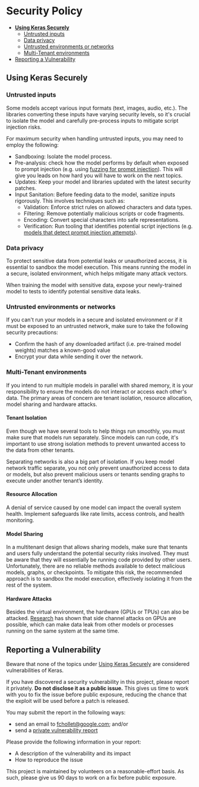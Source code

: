 # Security Policy

 - [**Using Keras Securely**](#using-keras-securely)
   - [Untrusted inputs](#untrusted-inputs)
   - [Data privacy](#data-privacy)
   - [Untrusted environments or networks](#untrusted-environments-or-networks)
   - [Multi-Tenant environments](#multi-tenant-environments)
 - [Reporting a Vulnerability](#reporting-a-vulnerability)

## Using Keras Securely

### Untrusted inputs

Some models accept various input formats (text, images, audio, etc.). The libraries converting these inputs have varying security levels, so it's crucial to isolate the model and carefully pre-process inputs to mitigate script injection risks.

For maximum security when handling untrusted inputs, you may need to employ the following:

* Sandboxing: Isolate the model process.
* Pre-analysis: check how the model performs by default when exposed to prompt injection (e.g. using [fuzzing for prompt injection](https://github.com/FonduAI/awesome-prompt-injection?tab=readme-ov-file#tools)). This will give you leads on how hard you will have to work on the next topics.
* Updates: Keep your model and libraries updated with the latest security patches.
* Input Sanitation: Before feeding data to the model, sanitize inputs rigorously. This involves techniques such as:
    * Validation: Enforce strict rules on allowed characters and data types.
    * Filtering: Remove potentially malicious scripts or code fragments.
    * Encoding: Convert special characters into safe representations.
    * Verification: Run tooling that identifies potential script injections (e.g. [models that detect prompt injection attempts](https://python.langchain.com/docs/guides/safety/hugging_face_prompt_injection)). 

### Data privacy
To protect sensitive data from potential leaks or unauthorized access, it is essential to sandbox the model execution. This means running the model in a secure, isolated environment, which helps mitigate many attack vectors.

When training the model with sensitive data, expose your newly-trained model to tests to identify potential sensitive data leaks.

### Untrusted environments or networks

If you can't run your models in a secure and isolated environment or if it must be exposed to an untrusted network, make sure to take the following security precautions:
* Confirm the hash of  any downloaded artifact (i.e. pre-trained model weights) matches a known-good value
* Encrypt your data while sending it over the network.

### Multi-Tenant environments

If you intend to run multiple models in parallel with shared memory, it is your responsibility to ensure the models do not interact or access each other's data. The primary areas of concern are tenant isolation, resource allocation, model sharing and hardware attacks.

#### Tenant Isolation

Even though we have several tools to help things run smoothly, you must make sure that models run separately. Since models can run code, it's important to use strong isolation methods to prevent unwanted access to the data from other tenants.

Separating networks is also a big part of isolation. If you keep model network traffic separate, you not only prevent unauthorized access to data or models, but also prevent malicious users or tenants sending graphs to execute under another tenant’s identity.

#### Resource Allocation

A denial of service caused by one model can impact the overall system health. Implement safeguards like rate limits, access controls, and health monitoring.

#### Model Sharing

In a multitenant design that allows sharing models, make sure that tenants and users fully understand the potential security risks involved. They must be aware that they will essentially be running code provided by other users. Unfortunately, there are no reliable methods available to detect malicious models, graphs, or checkpoints. To mitigate this risk, the recommended approach is to sandbox the model execution, effectively isolating it from the rest of the system.

#### Hardware Attacks

Besides the virtual environment, the hardware (GPUs or TPUs) can also be attacked. [Research](https://scholar.google.com/scholar?q=gpu+side+channel) has shown that side channel attacks on GPUs are possible, which can make data leak from other models or processes running on the same system at the same time.

## Reporting a Vulnerability

Beware that none of the topics under [Using Keras Securely](#using-Keras-securely) are considered vulnerabilities of Keras.

If you have discovered a security vulnerability in this project, please report it
privately. **Do not disclose it as a public issue.** This gives us time to work with you
to fix the issue before public exposure, reducing the chance that the exploit will be
used before a patch is released.

You may submit the report in the following ways:

- send an email to fchollet@google.com; and/or
- send a [private vulnerability report](https://github.com/keras-team/keras/security/advisories/new)

Please provide the following information in your report:

- A description of the vulnerability and its impact
- How to reproduce the issue

This project is maintained by volunteers on a reasonable-effort basis. As such,
please give us 90 days to work on a fix before public exposure.
